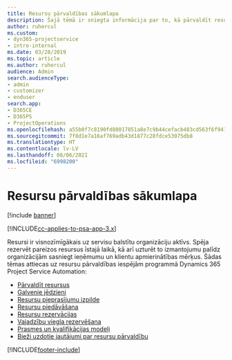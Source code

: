 ```yaml
---
title: Resursu pārvaldības sākumlapa
description: Šajā tēmā ir sniegta informācija par to, kā pārvaldīt resursus.
author: ruhercul
ms.custom:
- dyn365-projectservice
- intro-internal
ms.date: 03/28/2019
ms.topic: article
ms.author: ruhercul
audience: Admin
search.audienceType:
- admin
- customizer
- enduser
search.app:
- D365CE
- D365PS
- ProjectOperations
ms.openlocfilehash: a55b0f7c8190fd88017851a8e7c9b44cefacb483cd563f6f94110a7421de5d1d
ms.sourcegitcommit: 7f8d1e7a16af769adb43d1877c28fdce53975db8
ms.translationtype: HT
ms.contentlocale: lv-LV
ms.lasthandoff: 08/06/2021
ms.locfileid: "6998200"
---
```

# <a name="resource-management-home-page"></a>Resursu pārvaldības sākumlapa

[!include [banner](../includes/psa-now-project-operations.md)]

[!INCLUDE[cc-applies-to-psa-app-3.x](../includes/cc-applies-to-psa-app-3x.md)]

Resursi ir visnozīmīgākais uz servisu balstītu organizāciju aktīvs. Spēja rezervēt pareizos resursus īstajā laikā, kā arī uzturēt to izmantojumu palīdz organizācijām sasniegt ieņēmumu un klientu apmierinātības mērķus. Šādas tēmas attiecas uz resursu pārvaldības iespējām programmā Dynamics 365 Project Service Automation:

- [Pārvaldīt resursus](manage-resources.md)
- [Galvenie jēdzieni](reports-key-concepts.md)
- [Resursu pieprasījumu izpilde](resource-management-fulfill-requests.md)
- [Resursu piedāvāšana](resource-management-propose-resources.md)
- [Resursu rezervācijas](resource-management-book-resources-scheduleboard.md)
- [Vajadzību viegla rezervēšana](resource-management-softbook-requirements.md)
- [Prasmes un kvalifikācijas modeļi](resource-management-skills-proficiency.md)
- [Bieži uzdotie jautājumi par resursu pārvaldību](resource-management-faq.md)


[!INCLUDE[footer-include](../includes/footer-banner.md)]